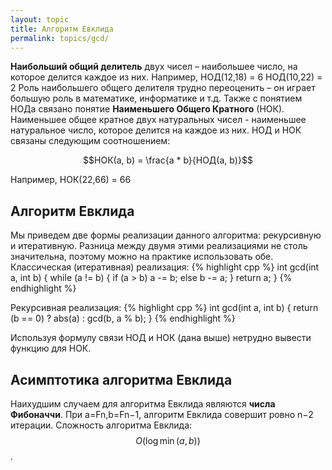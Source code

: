 ```yaml
---
layout: topic
title: Алгоритм Евклида
permalink: topics/gcd/
---
```

**Наибольший общий делитель** двух чисел – наибольшее число, на которое делится каждое из них.
Например, НОД(12,18) = 6
НОД(10,22) = 2
Роль наибольшего общего делителя трудно переоценить – он играет большую роль в математике, информатике и т.д.
Также с понятием НОДа связано понятие **Наименьшего Общего Кратного** (НОК). Наименьшее общее кратное двух натуральных чисел - наименьшее натуральное число, которое делится на каждое из них. 
НОД и НОК связаны следующим соотношением:

$$НОК(a, b) = \frac{a * b}{НОД(a, b)}$$

Например, НОК(22,66) = 66

## Алгоритм Евклида
Мы приведем две формы реализации данного алгоритма: рекурсивную и итеративную.
Разница между двумя этими реализациями не столь значительна, поэтому можно на практике использовать обе.
Классическая (итеративная) реализация:
{% highlight cpp %}
int gcd(int a, int b)
{
        while (a != b)
	{
	if (a > b)
		a -= b;
	else
		b -= a;
	}
return a;
}
{% endhighlight %}

Рекурсивная реализация:
{% highlight cpp %}
int gcd(int a, int b)
{
	return (b == 0) ? abs(a) : gcd(b, a % b);
}
{% endhighlight %}

Используя формулу связи НОД и НОК (дана выше) нетрудно вывести функцию для НОК.

## Асимптотика алгоритма Евклида
Наихудшим случаем для алгоритма Евклида являются **числа Фибоначчи**. При a=Fn,b=Fn−1, алгоритм Евклида совершит ровно n−2 итерации. Сложность алгоритма Евклида: $$O(\log \min(a, b))$$.
